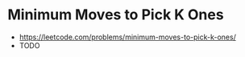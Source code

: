 # Minimum Moves to Pick K Ones

- https://leetcode.com/problems/minimum-moves-to-pick-k-ones/
- TODO
